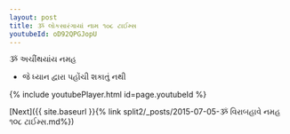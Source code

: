 ```yaml
---
layout: post
title: ૐ લોકસારંગાયાં નામ ૧૦૮ ટાઈમ્સ
youtubeId: oD92QPGJopU
---
```

 
 
 ૐ અચીંથયાંય નમહ  
 
 -  જે ધ્યાન દ્વારા પહોંચી શકાતું નથી 
 
  
 
  
 
 
 
 
 
 


{% include youtubePlayer.html id=page.youtubeId %}
 
[Next]({{ site.baseurl }}{% link  split2/_posts/2015-07-05-ૐ વિરાબહાવે નમહ ૧૦૮ ટાઈમ્સ.md%})
 

